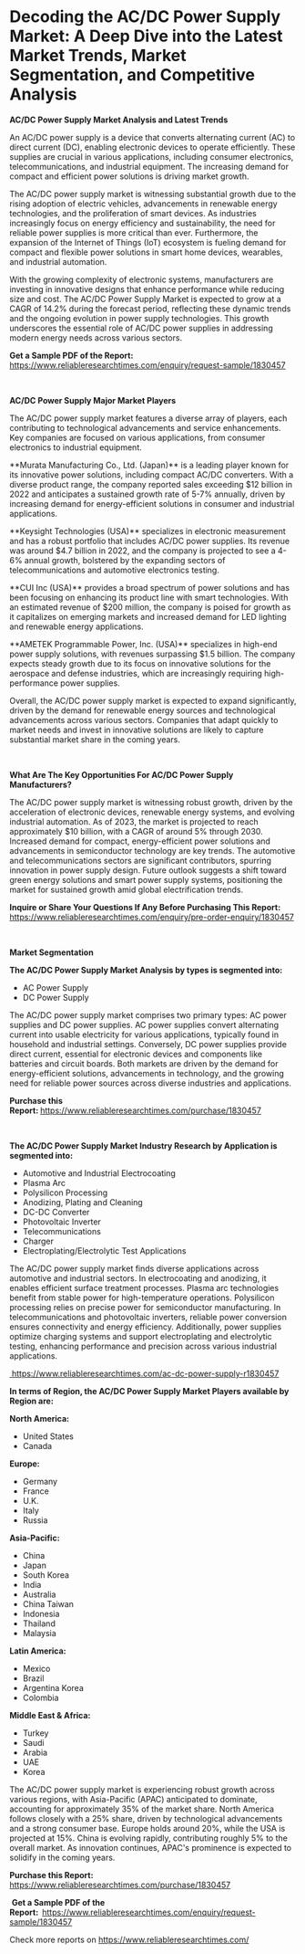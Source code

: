<p><h1>Decoding the AC/DC Power Supply Market: A Deep Dive into the Latest Market Trends, Market Segmentation, and Competitive Analysis</h1></p><p><strong>AC/DC Power Supply Market Analysis and Latest Trends</strong></p>
<p><p>An AC/DC power supply is a device that converts alternating current (AC) to direct current (DC), enabling electronic devices to operate efficiently. These supplies are crucial in various applications, including consumer electronics, telecommunications, and industrial equipment. The increasing demand for compact and efficient power solutions is driving market growth.</p><p>The AC/DC power supply market is witnessing substantial growth due to the rising adoption of electric vehicles, advancements in renewable energy technologies, and the proliferation of smart devices. As industries increasingly focus on energy efficiency and sustainability, the need for reliable power supplies is more critical than ever. Furthermore, the expansion of the Internet of Things (IoT) ecosystem is fueling demand for compact and flexible power solutions in smart home devices, wearables, and industrial automation.</p><p>With the growing complexity of electronic systems, manufacturers are investing in innovative designs that enhance performance while reducing size and cost. The AC/DC Power Supply Market is expected to grow at a CAGR of 14.2% during the forecast period, reflecting these dynamic trends and the ongoing evolution in power supply technologies. This growth underscores the essential role of AC/DC power supplies in addressing modern energy needs across various sectors.</p></p>
<p><strong>Get a Sample PDF of the Report:&nbsp;</strong> <a href="https://www.reliableresearchtimes.com/enquiry/request-sample/1830457?utm_campaign=3219&utm_medium=2&utm_source=Github&utm_content=ia&utm_term=06042025&utm_id=acdc-power-supply">https://www.reliableresearchtimes.com/enquiry/request-sample/1830457</a></p>
<p>&nbsp;</p>
<p><strong>AC/DC Power Supply Major Market Players</strong></p>
<p><p>The AC/DC power supply market features a diverse array of players, each contributing to technological advancements and service enhancements. Key companies are focused on various applications, from consumer electronics to industrial equipment.</p><p>**Murata Manufacturing Co., Ltd. (Japan)** is a leading player known for its innovative power solutions, including compact AC/DC converters. With a diverse product range, the company reported sales exceeding $12 billion in 2022 and anticipates a sustained growth rate of 5-7% annually, driven by increasing demand for energy-efficient solutions in consumer and industrial applications.</p><p>**Keysight Technologies (USA)** specializes in electronic measurement and has a robust portfolio that includes AC/DC power supplies. Its revenue was around $4.7 billion in 2022, and the company is projected to see a 4-6% annual growth, bolstered by the expanding sectors of telecommunications and automotive electronics testing.</p><p>**CUI Inc (USA)** provides a broad spectrum of power solutions and has been focusing on enhancing its product line with smart technologies. With an estimated revenue of $200 million, the company is poised for growth as it capitalizes on emerging markets and increased demand for LED lighting and renewable energy applications.</p><p>**AMETEK Programmable Power, Inc. (USA)** specializes in high-end power supply solutions, with revenues surpassing $1.5 billion. The company expects steady growth due to its focus on innovative solutions for the aerospace and defense industries, which are increasingly requiring high-performance power supplies.</p><p>Overall, the AC/DC power supply market is expected to expand significantly, driven by the demand for renewable energy sources and technological advancements across various sectors. Companies that adapt quickly to market needs and invest in innovative solutions are likely to capture substantial market share in the coming years.</p></p>
<p>&nbsp;</p>
<p><strong>What Are The Key Opportunities For AC/DC Power Supply Manufacturers?</strong></p>
<p><p>The AC/DC power supply market is witnessing robust growth, driven by the acceleration of electronic devices, renewable energy systems, and evolving industrial automation. As of 2023, the market is projected to reach approximately $10 billion, with a CAGR of around 5% through 2030. Increased demand for compact, energy-efficient power solutions and advancements in semiconductor technology are key trends. The automotive and telecommunications sectors are significant contributors, spurring innovation in power supply design. Future outlook suggests a shift toward green energy solutions and smart power supply systems, positioning the market for sustained growth amid global electrification trends.</p></p>
<p><strong>Inquire or Share Your Questions If Any Before Purchasing This Report:</strong> <a href="https://www.reliableresearchtimes.com/enquiry/pre-order-enquiry/1830457?utm_campaign=3219&utm_medium=2&utm_source=Github&utm_content=ia&utm_term=06042025&utm_id=acdc-power-supply">https://www.reliableresearchtimes.com/enquiry/pre-order-enquiry/1830457</a></p>
<p>&nbsp;</p>
<p><strong>Market Segmentation</strong></p>
<p><strong>The AC/DC Power Supply Market Analysis by types is segmented into:</strong></p>
<p><ul><li>AC Power Supply</li><li>DC Power Supply</li></ul></p>
<p><p>The AC/DC power supply market comprises two primary types: AC power supplies and DC power supplies. AC power supplies convert alternating current into usable electricity for various applications, typically found in household and industrial settings. Conversely, DC power supplies provide direct current, essential for electronic devices and components like batteries and circuit boards. Both markets are driven by the demand for energy-efficient solutions, advancements in technology, and the growing need for reliable power sources across diverse industries and applications.</p></p>
<p><strong>Purchase this Report:&nbsp;</strong><a href="https://www.reliableresearchtimes.com/purchase/1830457?utm_campaign=3219&utm_medium=2&utm_source=Github&utm_content=ia&utm_term=06042025&utm_id=acdc-power-supply">https://www.reliableresearchtimes.com/purchase/1830457</a></p>
<p>&nbsp;</p>
<p><strong>The AC/DC Power Supply Market Industry Research by Application is segmented into:</strong></p>
<p><ul><li>Automotive and Industrial Electrocoating</li><li>Plasma Arc</li><li>Polysilicon Processing</li><li>Anodizing, Plating and Cleaning</li><li>DC-DC Converter</li><li>Photovoltaic Inverter</li><li>Telecommunications</li><li>Charger</li><li>Electroplating/Electrolytic Test Applications</li></ul></p>
<p><p>The AC/DC power supply market finds diverse applications across automotive and industrial sectors. In electrocoating and anodizing, it enables efficient surface treatment processes. Plasma arc technologies benefit from stable power for high-temperature operations. Polysilicon processing relies on precise power for semiconductor manufacturing. In telecommunications and photovoltaic inverters, reliable power conversion ensures connectivity and energy efficiency. Additionally, power supplies optimize charging systems and support electroplating and electrolytic testing, enhancing performance and precision across various industrial applications.</p></p>
<p><a href="https://www.reliableresearchtimes.com/ac-dc-power-supply-r1830457?utm_campaign=3219&utm_medium=2&utm_source=Github&utm_content=ia&utm_term=06042025&utm_id=acdc-power-supply">&nbsp;https://www.reliableresearchtimes.com/ac-dc-power-supply-r1830457</a></p>
<p><strong>In terms of Region, the AC/DC Power Supply Market Players available by Region are:</strong></p>
<p>
    <p> <strong> North America: </strong>
        <ul>
            <li>United States</li>
            <li>Canada</li>
        </ul>
        </p> 
    <p> <strong> Europe: </strong>
        <ul>
            <li>Germany</li>
            <li>France</li>
            <li>U.K.</li>
            <li>Italy</li>
            <li>Russia</li>
        </ul>
        </p> 
    <p> <strong> Asia-Pacific: </strong>
        <ul>
            <li>China</li>
            <li>Japan</li>
            <li>South Korea</li>
            <li>India</li>
            <li>Australia</li>
            <li>China Taiwan</li>
            <li>Indonesia</li>
            <li>Thailand</li>
            <li>Malaysia</li>
        </ul>
        </p> 
    <p> <strong> Latin America: </strong>
        <ul>
            <li>Mexico</li>
            <li>Brazil</li>
            <li>Argentina Korea</li>
            <li>Colombia</li>
        </ul>
        </p> 
    <p> <strong> Middle East & Africa: </strong>
        <ul>
            <li>Turkey</li>
            <li>Saudi</li>
            <li>Arabia</li>
            <li>UAE</li>
            <li>Korea</li>
        </ul>
    </p>
    </p>
<p><p>The AC/DC power supply market is experiencing robust growth across various regions, with Asia-Pacific (APAC) anticipated to dominate, accounting for approximately 35% of the market share. North America follows closely with a 25% share, driven by technological advancements and a strong consumer base. Europe holds around 20%, while the USA is projected at 15%. China is evolving rapidly, contributing roughly 5% to the overall market. As innovation continues, APAC's prominence is expected to solidify in the coming years.</p></p>
<p><strong>Purchase this Report: </strong><a href="https://www.reliableresearchtimes.com/purchase/1830457?utm_campaign=3219&utm_medium=2&utm_source=Github&utm_content=ia&utm_term=06042025&utm_id=acdc-power-supply">https://www.reliableresearchtimes.com/purchase/1830457</a></p>
<p>&nbsp;<strong>Get a Sample PDF of the Report:&nbsp;&nbsp;</strong><a href="https://www.reliableresearchtimes.com/enquiry/request-sample/1830457?utm_campaign=3219&utm_medium=2&utm_source=Github&utm_content=ia&utm_term=06042025&utm_id=acdc-power-supply">https://www.reliableresearchtimes.com/enquiry/request-sample/1830457</a></p>
<p><strong></strong></p>
<p>Check more reports on <a href="https://www.reliableresearchtimes.com/?utm_campaign=3219&utm_medium=2&utm_source=Github&utm_content=ia&utm_term=06042025&utm_id=acdc-power-supply">https://www.reliableresearchtimes.com/</a></p>